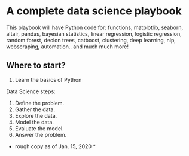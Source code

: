 # A complete data science playbook

This playbook will have Python code for:
functions, matplotlib, seaborn, altair, pandas, bayesian statistics, linear regression, logistic regression, random forest, decion trees, catboost, clustering, deep learning, nlp, webscraping, automation.. and much much more!

## Where to start?
1) Learn the basics of Python



Data Science steps:
1. Define the problem.
2. Gather the data.
3. Explore the data.
4. Model the data.
5. Evaluate the model.
6. Answer the problem.








* rough copy as of Jan. 15, 2020 *

